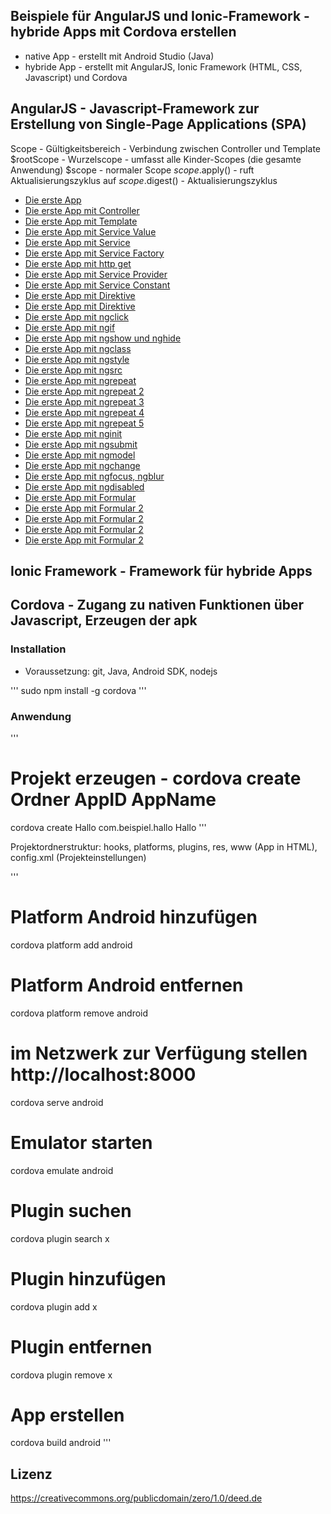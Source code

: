 ## Beispiele für AngularJS und Ionic-Framework - hybride Apps mit Cordova erstellen

* native App - erstellt mit Android Studio (Java)
* hybride App - erstellt mit AngularJS, Ionic Framework (HTML, CSS, Javascript) und Cordova

## AngularJS - Javascript-Framework zur Erstellung von Single-Page Applications (SPA)

Scope - Gültigkeitsbereich - Verbindung zwischen Controller und Template
$rootScope - Wurzelscope - umfasst alle Kinder-Scopes (die gesamte Anwendung)
$scope - normaler Scope
$scope.$apply() - ruft Aktualisierungszyklus auf
$scope.$digest() - Aktualisierungszyklus

* [Die erste App](beispiele/ersteApp.html)
* [Die erste App mit Controller](beispiele/ersteApp_mit_controller.html)
* [Die erste App mit Template](beispiele/ersteApp_mit_template.html)
* [Die erste App mit Service Value](beispiele/ersteApp_mit_service_value.html)
* [Die erste App mit Service](beispiele/ersteApp_mit_service.html)
* [Die erste App mit Service Factory](beispiele/ersteApp_mit_service_factory.html)
* [Die erste App mit http get](beispiele/ersteApp_mit_http_get.html)
* [Die erste App mit Service Provider](beispiele/ersteApp_mit_service_provider.html)
* [Die erste App mit Service Constant](beispiele/ersteApp_mit_service_constant.html)
* [Die erste App mit Direktive](beispiele/ersteApp_mit_directive.html)
* [Die erste App mit Direktive](beispiele/ersteApp_mit_Routen.html)
* [Die erste App mit ngclick](beispiele/ersteApp_mit_ngclick.html)
* [Die erste App mit ngif](beispiele/ersteApp_mit_ngif.html)
* [Die erste App mit ngshow und nghide](beispiele/ersteApp_mit_ngshow_nghide.html)
* [Die erste App mit ngclass](beispiele/ersteApp_mit_ngclass.html)
* [Die erste App mit ngstyle](beispiele/ersteApp_mit_ngstyle.html)
* [Die erste App mit ngsrc](beispiele/ersteApp_mit_ngsrc.html)
* [Die erste App mit ngrepeat](beispiele/ersteApp_mit_ngrepeat.html)
* [Die erste App mit ngrepeat 2](beispiele/ersteApp_mit_ngrepeat2.html)
* [Die erste App mit ngrepeat 3](beispiele/ersteApp_mit_ngrepeat3.html)
* [Die erste App mit ngrepeat 4](beispiele/ersteApp_mit_ngrepeat4.html)
* [Die erste App mit ngrepeat 5](beispiele/ersteApp_mit_ngrepeat5.html)
* [Die erste App mit nginit](beispiele/ersteApp_mit_nginit.html)
* [Die erste App mit ngsubmit](beispiele/ersteApp_mit_ngsubmit.html)
* [Die erste App mit ngmodel](beispiele/ersteApp_mit_ngmodel.html)
* [Die erste App mit ngchange](beispiele/ersteApp_mit_ngchange.html)
* [Die erste App mit ngfocus, ngblur](beispiele/ersteApp_mit_ngfocus_ngblur.html)
* [Die erste App mit ngdisabled](beispiele/ersteApp_mit_ngdisabled.html)
* [Die erste App mit Formular](beispiele/ersteApp_mit_formular.html)
* [Die erste App mit Formular 2](beispiele/ersteApp_mit_formular2.html)
* [Die erste App mit Formular 2](beispiele/ersteApp_mit_events.html)
* [Die erste App mit Formular 2](beispiele/ersteApp_mit_timeout.html)
* [Die erste App mit Formular 2](beispiele/ersteApp_mit_interval.html)

## Ionic Framework - Framework für hybride Apps

## Cordova - Zugang zu nativen Funktionen über Javascript, Erzeugen der apk

### Installation

* Voraussetzung: git, Java, Android SDK, nodejs

'''
sudo npm install -g cordova
'''

### Anwendung

'''
# Projekt erzeugen - cordova create Ordner AppID AppName
cordova create Hallo com.beispiel.hallo Hallo
'''

Projektordnerstruktur: hooks, platforms, plugins, res, www (App in HTML), config.xml (Projekteinstellungen)

'''
# Platform Android hinzufügen
cordova platform add android 

# Platform Android entfernen
cordova platform remove android

# im Netzwerk zur Verfügung stellen http://localhost:8000
cordova serve android

# Emulator starten
cordova emulate android

# Plugin suchen
cordova plugin search x

# Plugin hinzufügen
cordova plugin add x

# Plugin entfernen
cordova plugin remove x

# App erstellen
cordova build android
'''



## Lizenz

https://creativecommons.org/publicdomain/zero/1.0/deed.de
